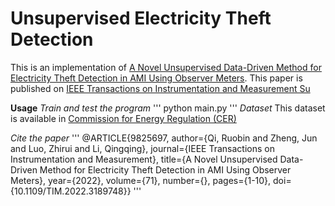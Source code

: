 # Unsupervised Electricity Theft Detection
This is an implementation of [A Novel Unsupervised Data-Driven Method for Electricity Theft Detection in AMI Using Observer Meters](https://ieeexplore.ieee.org/abstract/document/9825697). This paper is published on [IEEE Transactions on Instrumentation and Measurement
Su](https://ieeexplore.ieee.org/xpl/RecentIssue.jsp?punumber=19)

**Usage**
*Train and test the program*
'''
python main.py
'''
*Dataset*
This dataset is available in [Commission for Energy Regulation (CER)](https://www.ucd.ie/issda/data/commissionforenergyregulationcer/)

*Cite the paper*
'''
@ARTICLE{9825697,
  author={Qi, Ruobin and Zheng, Jun and Luo, Zhirui and Li, Qingqing},
  journal={IEEE Transactions on Instrumentation and Measurement}, 
  title={A Novel Unsupervised Data-Driven Method for Electricity Theft Detection in AMI Using Observer Meters}, 
  year={2022},
  volume={71},
  number={},
  pages={1-10},
  doi={10.1109/TIM.2022.3189748}}
'''
